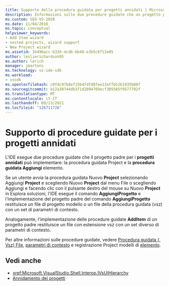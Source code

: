 ```yaml
---
title: Supporto della procedura guidata per progetti annidati | Microsoft Docs
description: Informazioni sulle due procedure guidate che un progetto padre può implementare per i progetti annidati nel pacchetto VSPackage in Visual Studio SDK.
ms.custom: SEO-VS-2020
ms.date: 11/04/2016
ms.topic: conceptual
helpviewer_keywords:
- Add Item wizard
- nested projects, wizard support
- New Project wizard
ms.assetid: 1b496acc-b326-4cdb-bb48-e3b5c6f12e05
author: leslierichardson95
ms.author: lerich
manager: jmartens
ms.technology: vs-ide-sdk
ms.workload:
- vssdk
ms.openlocfilehash: c0fdc97b8ef15b4fdfd8fee13affb52b1935b80f
ms.sourcegitcommit: b12a38744db371d2894769ecf305585f9577792f
ms.translationtype: MT
ms.contentlocale: it-IT
ms.lasthandoff: 09/13/2021
ms.locfileid: "126711726"
---
```

# <a name="wizard-support-for-nested-projects"></a>Supporto di procedure guidate per i progetti annidati
L'IDE esegue due procedure guidate che il progetto padre per i **progetti annidati** può implementare: la procedura guidata Project e la **procedura guidata Aggiungi** elemento.

 Se un utente avvia la procedura guidata Nuovo **Project** selezionando Aggiungi **Project** e scegliendo Nuovo **Project** dal menu File o scegliendo Aggiungi e facendo clic con il pulsante destro del mouse su Nuovo **Project** in Esplora soluzioni, l'IDE esegue il comando **AggiungiProgetto** e l'implementazione del progetto padre del comando **AggiungiProgetto** restituisce un file di progetto modello o un file della procedura guidata (vsz) con un set di parametri di contesto. 

 Analogamente, l'implementazione delle procedure guidate **AddItem** di un progetto padre restituisce un file con estensione vsz con un set diverso di parametri di contesto.

 Per altre informazioni sulle procedure guidate, vedere [Procedura guidata (. Vsz) File](../../extensibility/internals/wizard-dot-vsz-file.md), [parametri di contesto](../../extensibility/internals/context-parameters.md) e registrazione Project modelli di [elemento](../../extensibility/internals/registering-project-and-item-templates.md).

## <a name="see-also"></a>Vedi anche
- <xref:Microsoft.VisualStudio.Shell.Interop.IVsUIHierarchy>
- [Annidamento dei progetti](../../extensibility/internals/nesting-projects.md)
